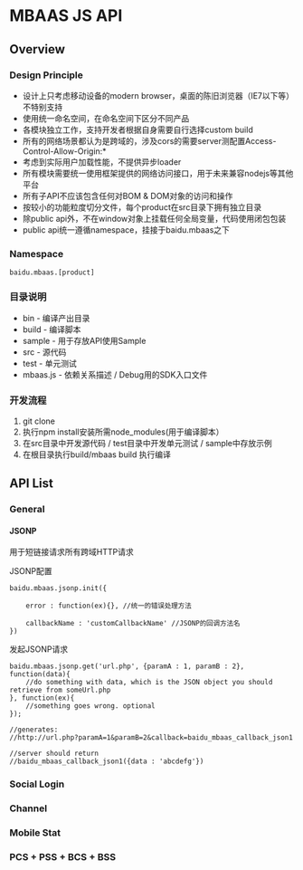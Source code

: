 MBAAS JS API
============

## Overview

### Design Principle

* 设计上只考虑移动设备的modern browser，桌面的陈旧浏览器（IE7以下等）不特别支持
* 使用统一命名空间，在命名空间下区分不同产品
* 各模块独立工作，支持开发者根据自身需要自行选择custom build
* 所有的网络场景都认为是跨域的，涉及cors的需要server测配置Access-Control-Allow-Origin:*
* 考虑到实际用户加载性能，不提供异步loader
* 所有模块需要统一使用框架提供的网络访问接口，用于未来兼容nodejs等其他平台
* 所有子API不应该包含任何对BOM & DOM对象的访问和操作
* 按较小的功能粒度切分文件，每个product在src目录下拥有独立目录
* 除public api外，不在window对象上挂载任何全局变量，代码使用闭包包装
* public api统一遵循namespace，挂接于baidu.mbaas之下

### Namespace

    baidu.mbaas.[product]

### 目录说明

* bin - 编译产出目录
* build - 编译脚本
* sample - 用于存放API使用Sample
* src - 源代码
* test - 单元测试
* mbaas.js - 依赖关系描述 / Debug用的SDK入口文件

### 开发流程

1. git clone
1. 执行npm install安装所需node_modules(用于编译脚本）
1. 在src目录中开发源代码 / test目录中开发单元测试 / sample中存放示例
1. 在根目录执行build/mbaas build 执行编译

## API List

### General

#### JSONP

用于短链接请求所有跨域HTTP请求

JSONP配置
    
    baidu.mbaas.jsonp.init({
    
        error : function(ex){}, //统一的错误处理方法
    
        callbackName : 'customCallbackName' //JSONP的回调方法名
    })
    
发起JSONP请求
    
    baidu.mbaas.jsonp.get('url.php', {paramA : 1, paramB : 2}, function(data){
        //do something with data, which is the JSON object you should retrieve from someUrl.php
    }, function(ex){ 
        //something goes wrong. optional
    });
    
    //generates: 
    //http://url.php?paramA=1&paramB=2&callback=baidu_mbaas_callback_json1
    
    //server should return
    //baidu_mbaas_callback_json1({data : 'abcdefg'})
    

### Social Login

### Channel

### Mobile Stat

### PCS + PSS + BCS + BSS
